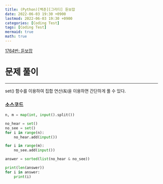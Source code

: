 ```yaml
---
title: (Python)[백준][그리디] 듣보잡
date: 2022-06-03 19:30 +0900
lastmod: 2022-06-03 19:30 +0900
categories: [Coding Test]
tags: [Coding Test]
mermaid: true
math: true
---
```

[1764번: 듣보잡](https://www.acmicpc.net/problem/1764)

# 문제 풀이

---

set() 함수를 이용하여 집합 연산(&)을 이용하면 간단하게 풀 수 있다.

### 소스코드

```python
n, m = map(int, input().split())

no_hear = set()
no_see = set()
for i in range(n):
    no_hear.add(input())

for i in range(m):
    no_see.add(input())

answer = sorted(list(no_hear & no_see))

print(len(answer))
for i in answer:
    print(i)
```